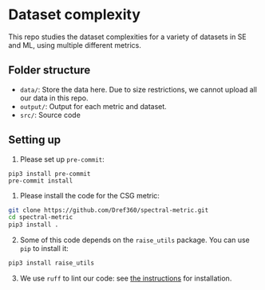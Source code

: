 # Dataset complexity

This repo studies the dataset complexities for a variety of datasets in SE and ML, using multiple different metrics.

## Folder structure

* `data/`: Store the data here. Due to size restrictions, we cannot upload all our data in this repo.
* `output/`: Output for each metric and dataset.
* `src/`: Source code

## Setting up

1. Please set up `pre-commit`:

```
pip3 install pre-commit
pre-commit install
```

1. Please install the code for the CSG metric:

```sh
git clone https://github.com/Dref360/spectral-metric.git
cd spectral-metric
pip3 install .
```

2. Some of this code depends on the `raise_utils` package. You can use `pip` to install it:

```sh
pip3 install raise_utils
```

3. We use `ruff` to lint our code: see [the instructions](https://docs.astral.sh/ruff/installation/) for installation.
